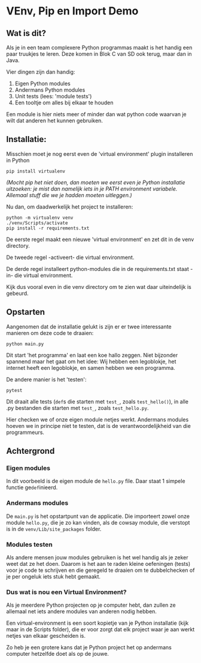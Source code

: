 # VEnv, Pip en Import Demo

## Wat is dit?

Als je in een team complexere Python programmas maakt is het handig een paar truukjes te leren. Deze komen in Blok C van SD ook terug, maar dan in Java. 

Vier dingen zijn dan handig:

1. Eigen Python modules
2. Andermans Python modules
3. Unit tests (lees: 'module tests')
4. Een tooltje om alles bij elkaar te houden

Een module is hier niets meer of minder dan wat python code waarvan je wilt dat anderen het kunnen gebruiken.

## Installatie:

Misschien moet je nog eerst even de 'virtual environment' plugin installeren in Python

```
pip install virtualenv
```

*(Mocht pip het niet doen, dan moeten we eerst even je Python installatie uitzoeken: je mist dan namelijk iets in je PATH environment variabele. Allemaal stuff die we je hadden moeten uitleggen.)*

Nu dan, om daadwerkelijk het project te installeren:

```
python -m virtualenv venv
./venv/Scripts/activate
pip install -r requirements.txt
```
De eerste regel maakt een nieuwe 'virtual environment' en zet dit in de venv directory.

De tweede regel -activeert- die virtual environment.

De derde regel installeert python-modules die in de requirements.txt staat -in- die virtual environment.

Kijk dus vooral even in die venv directory om te zien wat daar uiteindelijk is gebeurd.

## Opstarten

Aangenomen dat de installatie gelukt is zijn er er twee interessante manieren om deze code te draaien:

```
python main.py
```
Dit start 'het programma' en laat een koe hallo zeggen. Niet bijzonder spannend maar het gaat om het idee:
 Wij hebben een legoblokje, het internet heeft een legoblokje, en samen hebben we een programma.

De andere manier is het 'testen':
```
pytest
```
Dit draait alle tests (`def`s die starten met `test_`, zoals `test_hello()`), in alle .py bestanden die starten met `test_`, zoals `test_hello.py`.

Hier checken we of onze eigen module netjes werkt. Andermans modules hoeven we in principe niet te testen, dat is de verantwoordelijkheid van die programmeurs.

## Achtergrond

### Eigen modules

In dit voorbeeld is de eigen module de `hello.py` file. Daar staat 1 simpele functie ge`def`inieerd.

### Andermans modules

De `main.py` is het opstartpunt van de applicatie. Die importeert zowel onze module `hello.py`, die je zo kan vinden, als de cowsay module, die verstopt is in de `venv/Lib/site_packages` folder. 

### Modules testen

Als andere mensen jouw modules gebruiken is het wel handig als je zeker weet dat ze het doen. Daarom is het aan te raden kleine oefeningen (tests) voor je code te schrijven en die geregeld te draaien om te dubbelchecken of je per ongeluk iets stuk hebt gemaakt.

### Dus wat is nou een Virtual Environment?

Als je meerdere Python projecten op je computer hebt, dan zullen ze allemaal net iets andere modules van anderen nodig hebben.

Een virtual-environment is een soort kopietje van je Python installatie (kijk maar in de Scripts folder), die er voor zorgt dat elk project waar je aan werkt netjes van elkaar gescheiden is.

Zo heb je een grotere kans dat je Python project het op andermans computer hetzelfde doet als op de jouwe.